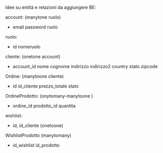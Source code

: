 Idee su entità e relazioni da aggiungere BE:

account: (manytone ruolo)
- email password ruolo

ruolo:
- id nomeruolo

cliente: (onetone account)
- account_id nome cognome indirizzo indirizzo2 country stato zipcode 

Ordine: (manytoone cliente)
- id id_cliente prezzo_totale stato

OrdineProdotto: (onytomany-manytoone )
- ordine_id prodotto_id quantita

wishlist: 
- id, id_cliente (onetoone)

WishlistProdotto (manytomany)
- id_wishlist id_prodotto